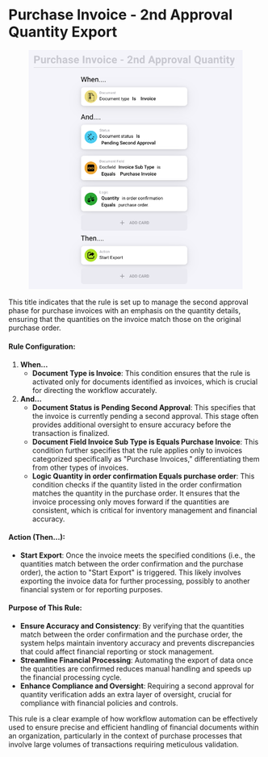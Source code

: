# Purchase Invoice - 2nd Approval Quantity Export

<figure><img src="../../../.gitbook/assets/Bildschirmfoto 2024-05-03 um 15.00.53.png" alt=""><figcaption></figcaption></figure>

This title indicates that the rule is set up to manage the second approval phase for purchase invoices with an emphasis on the quantity details, ensuring that the quantities on the invoice match those on the original purchase order.

#### Rule Configuration:

1. **When…**
   * **Document Type is Invoice**: This condition ensures that the rule is activated only for documents identified as invoices, which is crucial for directing the workflow accurately.
2. **And…**
   * **Document Status is Pending Second Approval**: This specifies that the invoice is currently pending a second approval. This stage often provides additional oversight to ensure accuracy before the transaction is finalized.
   * **Document Field Invoice Sub Type is Equals Purchase Invoice**: This condition further specifies that the rule applies only to invoices categorized specifically as "Purchase Invoices," differentiating them from other types of invoices.
   * **Logic Quantity in order confirmation Equals purchase order**: This condition checks if the quantity listed in the order confirmation matches the quantity in the purchase order. It ensures that the invoice processing only moves forward if the quantities are consistent, which is critical for inventory management and financial accuracy.

#### Action (Then…):

* **Start Export**: Once the invoice meets the specified conditions (i.e., the quantities match between the order confirmation and the purchase order), the action to "Start Export" is triggered. This likely involves exporting the invoice data for further processing, possibly to another financial system or for reporting purposes.

#### Purpose of This Rule:

* **Ensure Accuracy and Consistency**: By verifying that the quantities match between the order confirmation and the purchase order, the system helps maintain inventory accuracy and prevents discrepancies that could affect financial reporting or stock management.
* **Streamline Financial Processing**: Automating the export of data once the quantities are confirmed reduces manual handling and speeds up the financial processing cycle.
* **Enhance Compliance and Oversight**: Requiring a second approval for quantity verification adds an extra layer of oversight, crucial for compliance with financial policies and controls.

This rule is a clear example of how workflow automation can be effectively used to ensure precise and efficient handling of financial documents within an organization, particularly in the context of purchase processes that involve large volumes of transactions requiring meticulous validation.




